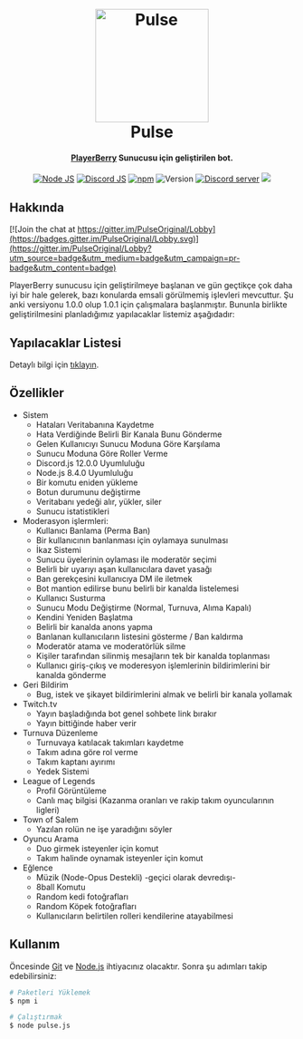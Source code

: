 <h1 align="center">
  <br>
  <a href="https://discordapp.com"><img src="http://i.imgur.com/ksz9FHE.png" alt="Pulse" width="200"></a>
  <br>
  Pulse
  <br>
</h1>
<h4 align="center"><a href="https://discordapp.com" target="_blank">PlayerBerry</a> Sunucusu için geliştirilen bot.</h4>
<p align="center">
  <a href="http://nodejs.org"><img src="https://img.shields.io/badge/Node.js-8.4.0-blue.svg" alt="Node JS"></a>
  <a href="https://discord.js.org/"><img src="https://img.shields.io/badge/Discord.js-12.0.0%23dev-blue.svg" alt="Discord JS"></a>
  <a href="http://npmjs.com"><img src="https://img.shields.io/badge/npm-5.3.0-blue.svg" alt="npm"></a>
  <a><img src="https://img.shields.io/badge/Version-1.0.0-blue.svg" alt="Version"></a>
  <a href="http://discord.gg/tZD4Qm3"><img src="https://discordapp.com/api/guilds/299544085788622850/widget.png" alt="Discord server"></a>
  <a href="https://www.paypal.me/">
    <img src="https://img.shields.io/badge/₺-bağış-red.svg?maxAge=2592000&amp;style=flat">
  </a>
</p>

## Hakkında

[![Join the chat at https://gitter.im/PulseOriginal/Lobby](https://badges.gitter.im/PulseOriginal/Lobby.svg)](https://gitter.im/PulseOriginal/Lobby?utm_source=badge&utm_medium=badge&utm_campaign=pr-badge&utm_content=badge)

PlayerBerry sunucusu için geliştirilmeye başlanan ve gün geçtikçe çok daha iyi bir hale gelerek, bazı konularda emsali görülmemiş işlevleri mevcuttur. Şu anki versiyonu 1.0.0 olup 1.0.1 için çalışmalara başlanmıştır. Bununla birlikte geliştirilmesini planladığımız yapılacaklar listemiz aşağıdadır:

## Yapılacaklar Listesi

Detaylı bilgi için [tıklayın](https://github.com/kendinikertenkelebek/Pulse/projects/1).

## Özellikler

* Sistem
  - Hataları Veritabanına Kaydetme
  - Hata Verdiğinde Belirli Bir Kanala Bunu Gönderme
  - Gelen Kullanıcıyı Sunucu Moduna Göre Karşılama
  - Sunucu Moduna Göre Roller Verme
  - Discord.js 12.0.0 Uyumluluğu
  - Node.js 8.4.0 Uyumluluğu
  - Bir komutu eniden yükleme 
  - Botun durumunu değiştirme
  - Veritabanı yedeği alır, yükler, siler
  - Sunucu istatistikleri
* Moderasyon işlermleri:
  - Kullanıcı Banlama (Perma Ban)
  - Bir kullanıcının banlanması için oylamaya sunulması
  - İkaz Sistemi
  - Sunucu üyelerinin oylaması ile moderatör seçimi
  - Belirli bir uyarıyı aşan kullanıcılara davet yasağı
  - Ban gerekçesini kullanıcıya DM ile iletmek
  - Bot mantion edilirse bunu belirli bir kanalda listelemesi
  - Kullanıcı Susturma
  - Sunucu Modu Değiştirme (Normal, Turnuva, Alıma Kapalı)
  - Kendini Yeniden Başlatma
  - Belirli bir kanalda anons yapma
  - Banlanan kullanıcıların listesini gösterme / Ban kaldırma
  - Moderatör atama ve moderatörlük silme
  - Kişiler tarafından silinmiş mesajların tek bir kanalda toplanması
  - Kullanıcı giriş-çıkış ve moderesyon işlemlerinin bildirimlerini bir kanalda gönderme
* Geri Bildirim
  - Bug, istek ve şikayet bildirimlerini almak ve belirli bir kanala yollamak
* Twitch.tv
  - Yayın başladığında bot genel sohbete link bırakır
  - Yayın bittiğinde haber verir
* Turnuva Düzenleme
  - Turnuvaya katılacak takımları kaydetme
  - Takım adına göre rol verme
  - Takım kaptanı ayırımı
  - Yedek Sistemi
* League of Legends
  - Profil Görüntüleme
  - Canlı maç bilgisi (Kazanma oranları ve rakip takım oyuncularının ligleri)
* Town of Salem
  - Yazılan rolün ne işe yaradığını söyler
* Oyuncu Arama
  - Duo girmek isteyenler için komut
  - Takım halinde oynamak isteyenler için komut
* Eğlence
  - Müzik (Node-Opus Destekli) -geçici olarak devredışı-
  - 8ball Komutu
  - Random kedi fotoğrafları
  - Random Köpek fotoğrafları
  - Kullanıcıların belirtilen rolleri kendilerine atayabilmesi

## Kullanım

Öncesinde [Git](https://git-scm.com) ve [Node.js](https://nodejs.org/en/download/) ihtiyacınız olacaktır. Sonra şu adımları takip edebilirsiniz:

```bash
# Paketleri Yüklemek
$ npm i

# Çalıştırmak
$ node pulse.js
```
